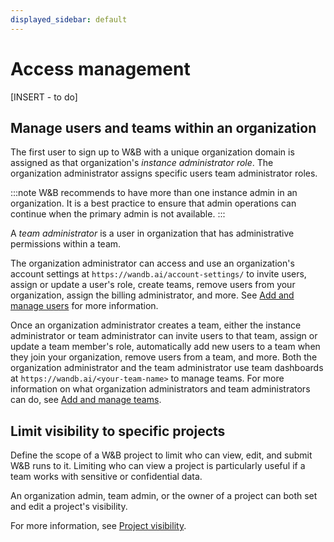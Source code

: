 ```yaml
---
displayed_sidebar: default
---
```


# Access management

[INSERT - to do]

## Manage users and teams within an organization
The first user to sign up to W&B with a unique organization domain is assigned as that organization's *instance administrator role*. The organization administrator assigns specific users team administrator roles.

:::note
W&B recommends to have more than one instance admin in an organization. It is a best practice to ensure that admin operations can continue when the primary admin is not available. 
:::

A *team administrator* is a user in organization that has administrative permissions within a team. 


The organization administrator can access and use an organization's account settings at `https://wandb.ai/account-settings/` to invite users, assign or update a user's role, create teams, remove users from your organization, assign the billing administrator, and more. See [Add and manage users](./manage-organization.md#add-and-manage-users) for more information. 

Once an organization administrator creates a team, either the instance administrator or team administrator can invite users to that team, assign or update a team member's role, automatically add new users to a team when they join your organization, remove users from a team, and more. Both the organization administrator and the team administrator use team dashboards at `https://wandb.ai/<your-team-name>` to manage teams. For more information on what organization administrators and team administrators can do, see [Add and manage teams](./manage-organization.md#add-and-manage-teams).


## Limit visibility to specific projects

Define the scope of a W&B project to limit who can view, edit, and submit W&B runs to it. Limiting who can view a project is particularly useful if a team works with sensitive or confidential data.

An organization admin, team admin, or the owner of a project can both set and edit a project's visibility. 

For more information, see [Project visibility](./restricted-projects.md).


